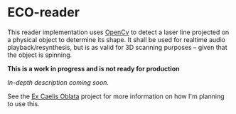 ECO-reader
==========

This reader implementation uses [OpenCv](http://opencv.org) to detect a laser line projected on a physical object 
to determine its shape. It shall be used for realtime audio playback/resynthesis, but is as valid for 3D scanning purposes – 
given that the object is spinning.

**This is a work in progress and is not ready for production**

*In-depth description coming soon.*

See the [Ex Caelis Oblata](http://excaelisoblata.tumblr.com/) project for more information on how I'm planning to use this.
